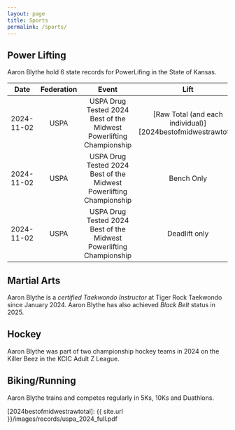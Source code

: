```yaml
---
layout: page
title: Sports
permalink: /sports/
---
```


## Power Lifting

Aaron Blythe hold 6 state records for PowerLifing in the State of Kansas.

| Date       | Federation   | Event                                                                | Lift                            | Class            |
| :--------: | :----------: |:--------------------------------------------------------------------:|:-------------------------------:| :---------------:| 
| 2024-11-02 | USPA         | USPA Drug Tested 2024 Best of the Midwest Powerlifting Championship  | [Raw Total (and each individual)][2024bestofmidwestrawtotal] | 100kg Male 45-49 |
| 2024-11-02 | USPA         | USPA Drug Tested 2024 Best of the Midwest Powerlifting Championship  | Bench Only                      | 100kg Male 45-49 |
| 2024-11-02 | USPA         | USPA Drug Tested 2024 Best of the Midwest Powerlifting Championship  | Deadlift only                   | 100kg Male 45-49 |

## Martial Arts

Aaron Blythe is a *certified Taekwondo Instructor* at Tiger Rock Taekwondo since January 2024. Aaron Blythe has also achieved *Black Belt* status in 2025.

## Hockey

Aaron Blythe was part of two championship hockey teams in 2024 on the Killer Beez in the KCIC Adult Z League.

## Biking/Running

Aaron Blythe trains and competes regularly in 5Ks, 10Ks and Duathlons.




[2024bestofmidwestrawtotal]: {{ site.url }}/images/records/uspa_2024_full.pdf